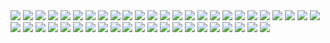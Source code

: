 <img src="../../schools/priority/appalachian_state_university/figures/group_freq.png" />
<img src="../../schools/priority/california_institute_of_technology/figures/group_freq.png" />
<img src="../../schools/priority/california_state_university_long_beach/figures/group_freq.png" />
<img src="../../schools/priority/iowa_state_university/figures/group_freq.png" />
<img src="../../schools/priority/louisiana_state_university/figures/group_freq.png" />
<img src="../../schools/priority/morgan_state_university/figures/group_freq.png" />
<img src="../../schools/priority/north_carolina_state/figures/group_freq.png" />
<img src="../../schools/priority/oklahoma_state/figures/group_freq.png" />
<img src="../../schools/priority/oregon_state_university/figures/group_freq.png" />
<img src="../../schools/priority/pennsylvania_state_university/figures/group_freq.png" />
<img src="../../schools/priority/rice_university/figures/group_freq.png" />
<img src="../../schools/priority/texas_a_m/figures/group_freq.png" />
<img src="../../schools/priority/tuskegee_university/figures/group_freq.png" />
<img src="../../schools/priority/university_of_florida/figures/group_freq.png" />
<img src="../../schools/priority/university_of_houston/figures/group_freq.png" />
<img src="../../schools/priority/western_michigan_university/figures/group_freq.png" />
<img src="../../schools/priority/yale_university/figures/group_freq.png" />
<img src="../../schools/non_priority/adams_state_university/figures/group_freq.png" />
<img src="../../schools/non_priority/arkansas_tech_university/figures/group_freq.png" />
<img src="../../schools/non_priority/baldwin_wallace_university/figures/group_freq.png" />
<img src="../../schools/non_priority/benedictine_college/figures/group_freq.png" />
<img src="../../schools/non_priority/bluefield_state_college/figures/group_freq.png" />
<img src="../../schools/non_priority/bowdoin_college/figures/group_freq.png" />
<img src="../../schools/non_priority/bowie_state_university/figures/group_freq.png" />
<img src="../../schools/non_priority/brown_university/figures/group_freq.png" />
<img src="../../schools/non_priority/california_polytechnic_pamona/figures/group_freq.png" />
<img src="../../schools/non_priority/california_state_polytechnic_humboldt/figures/group_freq.png" />
<img src="../../schools/non_priority/california_state_university_san_diego_state/figures/group_freq.png" />
<img src="../../schools/non_priority/carnegie_mellon_university/figures/group_freq.png" />
<img src="../../schools/non_priority/clemson_university/figures/group_freq.png" />
<img src="../../schools/non_priority/cornell_university/figures/group_freq.png" />
<img src="../../schools/non_priority/dallas_college/figures/group_freq.png" />
<img src="../../schools/non_priority/elizabeth_city_state_university/figures/group_freq.png" />
<img src="../../schools/non_priority/fayetteville_state_university/figures/group_freq.png" />
<img src="../../schools/non_priority/fort_valley_state_university/figures/group_freq.png" />
<img src="../../schools/non_priority/furman_university/figures/group_freq.png" />
<img src="../../schools/non_priority/johns_hopkins_university/figures/group_freq.png" />
<img src="../../schools/non_priority/liberty_university/figures/group_freq.png" />
<img src="../../schools/non_priority/new_york_university/figures/group_freq.png" />
<img src="../../schools/non_priority/northwestern_university/figures/group_freq.png" />
<img src="../../schools/non_priority/savannah_state_university/figures/group_freq.png" />
<img src="../../schools/non_priority/uc_davis/figures/group_freq.png" />
<img src="../../schools/non_priority/university_of_california_berkeley/figures/group_freq.png" />
<img src="../../schools/non_priority/university_of_chicago/figures/group_freq.png" />
<img src="../../schools/non_priority/university_of_pennsylvania/figures/group_freq.png" />
<img src="../../schools/non_priority/university_of_wisconsin/figures/group_freq.png" />
